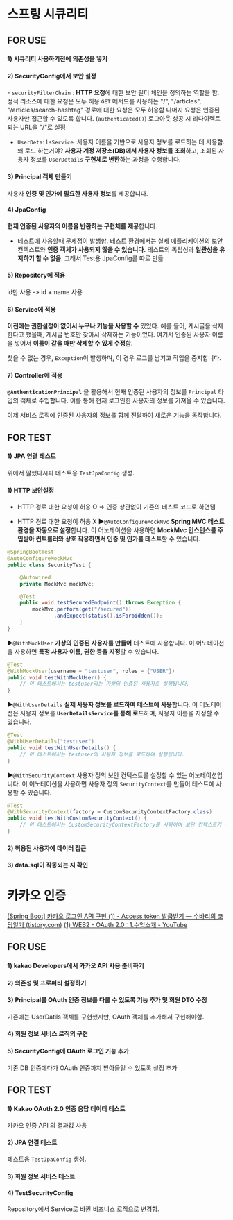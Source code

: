 # 스프링 시큐리티
## FOR USE

#### 1) 시큐리티 사용하기전에 의존성을 넣기


#### 2) SecurityConfig에서 보안 설정
- `securityFilterChain` : **HTTP 요청**에 대한 보안 필터 체인을 정의하는 역할을 함.
정적 리소스에 대한 요청은 모두 허용
`GET` 메서드를 사용하는 "/", "/articles", "/articles/search-hashtag" 경로에 대한 요청은 모두 허용함
나머지 요청은 인증된 사용자만 접근할 수 있도록 합니다. (`authenticated()`)
로그아웃 성공 시 리다이렉트되는 URL을 "/"로 설정

- `UserDetailsService` :사용자 이름을 기반으로 사용자 정보를 로드하는 데 사용함.
왜 로드 하는거야?  **사용자 계정 저장소(DB)에서 사용자 정보를 조회**하고, 조회된 사용자 정보를 `UserDetails` **구현체로 변환**하는 과정을 수행합니다.


#### 3) Principal 객체 만들기
사용자 **인증 및 인가에 필요한 사용자 정보**를 제공합니다.


#### 4) JpaConfig
**현재 인증된 사용자의 이름을 반환하는 구현체를 제공**합니다.

- 테스트에 사용할때 문제점이 발생함.
테스트 환경에서는 실제 애플리케이션의 보안 컨텍스트와 **인증 객체가 사용되지 않을 수 있습니다.**
테스트의 독립성과 **일관성을 유지하기 할 수 없음**. 그래서 Test용 JpaConfig를 따로 만듦


#### 5) Repository에 적용
id만 사용 -> id  + name 사용


#### 6) Service에 적용
**이전에는 권한설정이 없어서 누구나 기능을 사용할 수** 있었다. 예를 들어, 게시글을 삭제한다고 했을때, 게시글 번호만 찾아서 삭제하는 기능이었다. 여기서 인증된 사용자 이름을 넣어서 **이름이 같을 때만 삭제할 수 있게 수정**함.

찾을 수 없는 경우, `Exception`이 발생하며, 이 경우 로그를 남기고 작업을 중지합니다.


#### 7) Controller에 적용
**`@AuthenticationPrincipal`** 을 활용해서 현재 인증된 사용자의 정보를 `Principal` 타입의 객체로 주입합니다. 이를 통해 현재 로그인한 사용자의 정보를 가져올 수 있습니다.

이제 서비스 로직에 인증된 사용자의 정보를 함께 전달하여 새로운 기능을 동작합니다.


## FOR TEST
#### 1) JPA 연결 테스트
위에서 말했다시피 테스트용 `TestJpaConfig` 생성.

#### 1) HTTP 보안설정
- HTTP 경로 대한 요청이 허용 O 
=> 인증 상관없이 기존의 테스트 코드로 하면됌

- HTTP 경로 대한 요청이 허용 X
▶`@AutoConfigureMockMvc`
**Spring MVC 테스트 환경을 자동으로 설정**합니다. 이 어노테이션을 사용하면 **MockMvc 인스턴스를 주입받아 컨트롤러와 상호 작용하면서 인증 및 인가를 테스트**할 수 있습니다.
```java
@SpringBootTest
@AutoConfigureMockMvc
public class SecurityTest {

    @Autowired
    private MockMvc mockMvc;

    @Test
    public void testSecuredEndpoint() throws Exception {
        mockMvc.perform(get("/secured"))
               .andExpect(status().isForbidden());
    }
}
```

▶`@WithMockUser`
**가상의 인증된 사용자를 만들어** 테스트에 사용합니다. 이 어노테이션을 사용하면 **특정 사용자 이름, 권한 등을 지정**할 수 있습니다.
```java
@Test
@WithMockUser(username = "testuser", roles = {"USER"})
public void testWithMockUser() {
    // 이 테스트에서는 testuser라는 가상의 인증된 사용자로 실행됩니다.
}
```


▶`@WithUserDetails`
**실제 사용자 정보를 로드하여 테스트에 사용**합니다. 이 어노테이션은 사용자 정보를 **`UserDetailsService`를 통해 로드**하며, 사용자 이름을 지정할 수 있습니다.
```java
@Test
@WithUserDetails("testuser")
public void testWithUserDetails() {
    // 이 테스트에서는 testuser의 사용자 정보를 로드하여 실행됩니다.
}
```


▶`@WithSecurityContext`
사용자 정의 보안 컨텍스트를 설정할 수 있는 어노테이션입니다. 이 어노테이션을 사용하면 사용자 정의 `SecurityContext`를 만들어 테스트에 사용할 수 있습니다.
```java
@Test
@WithSecurityContext(factory = CustomSecurityContextFactory.class)
public void testWithCustomSecurityContext() {
    // 이 테스트에서는 CustomSecurityContextFactory를 사용하여 보안 컨텍스트가 설정됩니다.
}
```


#### 2) 허용된 사용자에 데이터 접근


#### 3) data.sql이 작동되는 지 확인


# 카카오 인증
[[Spring Boot] 카카오 로그인 API 구현 (1) - Access token 발급받기 — 수바리의 코딩일기 (tistory.com)](https://suyeoniii.tistory.com/79)
[(1) WEB2 - OAuth 2.0 : 1.수업소개 - YouTube](https://www.youtube.com/watch?v=hm2r6LtUbk8&list=PLXB5p_g4hZpMgHGZ4iMefHl_6D51sEhaT&index=1)
## FOR USE
#### 1) kakao Developers에서 카카오 API 사용 준비하기

#### 2) 의존성 및 프로퍼티 설정하기

#### 3) Principal를 OAuth 인증 정보를 다룰 수 있도록 기능 추가 및 회원 DTO 수정
기존에는 UserDatils 객체를 구현했지만, OAuth 객체를 추가해서 구현해야함. 

#### 4) 회원 정보 서비스 로직의 구현

#### 5) SecurityConfig에 OAuth 로그인 기능 추가
기존 DB 인증에다가 OAuth 인증까지 받아들일 수 있도록 설정 추가


## FOR TEST
#### 1) Kakao OAuth 2.0 인증 응답 데이터 테스트
카카오 인증 API 의 결과값 사용

#### 2) JPA 연결 테스트
테스트용 `TestJpaConfig` 생성.

#### 3) 회원 정보 서비스 테스트

#### 4) TestSecurityConfig
Repository에서 Service로 바뀐 비즈니스 로직으로 변경함.


